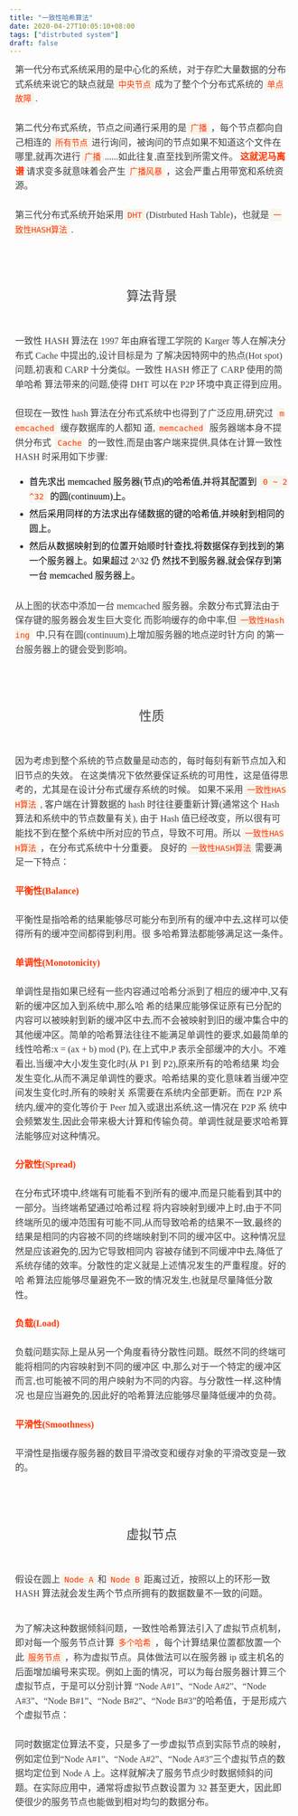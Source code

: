 ```yaml
---
title: "一致性哈希算法"
date: 2020-04-27T10:05:10+08:00
tags: ["distrbuted system"]
draft: false
---
```


<section id="nice" data-tool="mdnice编辑器" data-website="https://www.mdnice.com" style="font-size: 16px; color: black; padding: 0 10px; line-height: 1.6; word-spacing: 0px; letter-spacing: 0px; word-break: break-word; word-wrap: break-word; text-align: left; font-family: Optima-Regular, Optima, PingFangSC-light, PingFangTC-light, 'PingFang SC', Cambria, Cochin, Georgia, Times, 'Times New Roman', serif; margin-top: -10px;"><p data-tool="mdnice编辑器" style="padding-top: 8px; padding-bottom: 8px; line-height: 1.6; color: #3f3f3f; font-size: 16px; margin: 10px 0px;">第一代分布式系统采用的是中心化的系统，对于存贮大量数据的分布式系统来说它的缺点就是<code style="word-wrap: break-word; margin: 0 2px; background-color: rgba(27,31,35,.05); font-family: Operator Mono, Consolas, Monaco, Menlo, monospace; word-break: break-all; background: #f8f5ec; color: #ff3502; line-height: 1.5; font-size: 90%; padding: 3px 5px; border-radius: 2px;">中央节点</code>成为了整个个分布式系统的<code style="word-wrap: break-word; margin: 0 2px; background-color: rgba(27,31,35,.05); font-family: Operator Mono, Consolas, Monaco, Menlo, monospace; word-break: break-all; background: #f8f5ec; color: #ff3502; line-height: 1.5; font-size: 90%; padding: 3px 5px; border-radius: 2px;">单点故障</code>.</p>
<p data-tool="mdnice编辑器" style="padding-top: 8px; padding-bottom: 8px; line-height: 1.6; color: #3f3f3f; font-size: 16px; margin: 10px 0px;">第二代分布式系统，节点之间通行采用的是<code style="word-wrap: break-word; margin: 0 2px; background-color: rgba(27,31,35,.05); font-family: Operator Mono, Consolas, Monaco, Menlo, monospace; word-break: break-all; background: #f8f5ec; color: #ff3502; line-height: 1.5; font-size: 90%; padding: 3px 5px; border-radius: 2px;">广播</code>，每个节点都向自己相连的<code style="word-wrap: break-word; margin: 0 2px; background-color: rgba(27,31,35,.05); font-family: Operator Mono, Consolas, Monaco, Menlo, monospace; word-break: break-all; background: #f8f5ec; color: #ff3502; line-height: 1.5; font-size: 90%; padding: 3px 5px; border-radius: 2px;">所有节点</code>进行询问，被询问的节点如果不知道这个文件在哪里,就再次进行<code style="word-wrap: break-word; margin: 0 2px; background-color: rgba(27,31,35,.05); font-family: Operator Mono, Consolas, Monaco, Menlo, monospace; word-break: break-all; background: #f8f5ec; color: #ff3502; line-height: 1.5; font-size: 90%; padding: 3px 5px; border-radius: 2px;">广播</code>......如此往复,直至找到所需文件。
<strong style="font-weight: bold; color: #ff3502; line-height: 1.5; font-size: 16px;">这就泥马离谱</strong>
请求变多就意味着会产生<code style="word-wrap: break-word; margin: 0 2px; background-color: rgba(27,31,35,.05); font-family: Operator Mono, Consolas, Monaco, Menlo, monospace; word-break: break-all; background: #f8f5ec; color: #ff3502; line-height: 1.5; font-size: 90%; padding: 3px 5px; border-radius: 2px;">广播风暴</code>，这会严重占用带宽和系统资源。</p>
<p data-tool="mdnice编辑器" style="padding-top: 8px; padding-bottom: 8px; line-height: 1.6; color: #3f3f3f; font-size: 16px; margin: 10px 0px;">第三代分布式系统开始采用<code style="word-wrap: break-word; margin: 0 2px; background-color: rgba(27,31,35,.05); font-family: Operator Mono, Consolas, Monaco, Menlo, monospace; word-break: break-all; background: #f8f5ec; color: #ff3502; line-height: 1.5; font-size: 90%; padding: 3px 5px; border-radius: 2px;">DHT</code>(Distrbuted Hash Table)，也就是<code style="word-wrap: break-word; margin: 0 2px; background-color: rgba(27,31,35,.05); font-family: Operator Mono, Consolas, Monaco, Menlo, monospace; word-break: break-all; background: #f8f5ec; color: #ff3502; line-height: 1.5; font-size: 90%; padding: 3px 5px; border-radius: 2px;">一致性HASH算法</code>.</p>
<h2 data-tool="mdnice编辑器" style="margin-top: 30px; margin-bottom: 15px; padding: 0px; margin: 80px 10px 40px 10px; text-align: center; font-weight: normal; color: #3f3f3f; font-size: 140%;"><span class="prefix" style="display: none;"></span><span class="content">算法背景</span><span class="suffix"></span></h2>
<p data-tool="mdnice编辑器" style="padding-top: 8px; padding-bottom: 8px; line-height: 1.6; color: #3f3f3f; font-size: 16px; margin: 10px 0px;">一致性 HASH 算法在 1997 年由麻省理工学院的 Karger 等人在解决分布式 Cache 中提出的,设计目标是为
了解决因特网中的热点(Hot spot)问题,初衷和 CARP 十分类似。一致性 HASH 修正了 CARP 使用的简单哈希
算法带来的问题,使得 DHT 可以在 P2P 环境中真正得到应用。</p>
<p data-tool="mdnice编辑器" style="padding-top: 8px; padding-bottom: 8px; line-height: 1.6; color: #3f3f3f; font-size: 16px; margin: 10px 0px;">但现在一致性 hash 算法在分布式系统中也得到了广泛应用,研究过 <code style="word-wrap: break-word; margin: 0 2px; background-color: rgba(27,31,35,.05); font-family: Operator Mono, Consolas, Monaco, Menlo, monospace; word-break: break-all; background: #f8f5ec; color: #ff3502; line-height: 1.5; font-size: 90%; padding: 3px 5px; border-radius: 2px;">memcached</code> 缓存数据库的人都知
道,<code style="word-wrap: break-word; margin: 0 2px; background-color: rgba(27,31,35,.05); font-family: Operator Mono, Consolas, Monaco, Menlo, monospace; word-break: break-all; background: #f8f5ec; color: #ff3502; line-height: 1.5; font-size: 90%; padding: 3px 5px; border-radius: 2px;">memcached</code> 服务器端本身不提供分布式 <code style="word-wrap: break-word; margin: 0 2px; background-color: rgba(27,31,35,.05); font-family: Operator Mono, Consolas, Monaco, Menlo, monospace; word-break: break-all; background: #f8f5ec; color: #ff3502; line-height: 1.5; font-size: 90%; padding: 3px 5px; border-radius: 2px;">Cache</code> 的一致性,而是由客户端来提供,具体在计算一致性 HASH 时采用如下步骤:</p>
<ul data-tool="mdnice编辑器" style="margin-top: 8px; margin-bottom: 8px; padding-left: 25px; color: black; list-style-type: disc;">
<li><section style="margin-top: 5px; margin-bottom: 5px; line-height: 26px; text-align: left; color: rgb(1,1,1); font-weight: 500;">首先求出 memcached 服务器(节点)的哈希值,并将其配置到 <code style="word-wrap: break-word; margin: 0 2px; background-color: rgba(27,31,35,.05); font-family: Operator Mono, Consolas, Monaco, Menlo, monospace; word-break: break-all; background: #f8f5ec; color: #ff3502; line-height: 1.5; font-size: 90%; padding: 3px 5px; border-radius: 2px;">0 ~ 2^32</code> 的圆(continuum)上。</section></li><li><section style="margin-top: 5px; margin-bottom: 5px; line-height: 26px; text-align: left; color: rgb(1,1,1); font-weight: 500;">然后采用同样的方法求出存储数据的键的哈希值,并映射到相同的圆上。</section></li><li><section style="margin-top: 5px; margin-bottom: 5px; line-height: 26px; text-align: left; color: rgb(1,1,1); font-weight: 500;">然后从数据映射到的位置开始顺时针查找,将数据保存到找到的第一个服务器上。如果超过 2^32 仍
然找不到服务器,就会保存到第一台 memcached 服务器上。</section></li></ul>
<figure data-tool="mdnice编辑器" style="margin: 0; margin-top: 10px; margin-bottom: 10px;"><img src="/ConsistentHashAlgorithm/1.png" alt style="display: block; margin: 0 auto; max-width: 100%;"></figure>
<p data-tool="mdnice编辑器" style="padding-top: 8px; padding-bottom: 8px; line-height: 1.6; color: #3f3f3f; font-size: 16px; margin: 10px 0px;">从上图的状态中添加一台 memcached 服务器。余数分布式算法由于保存键的服务器会发生巨大变化
而影响缓存的命中率,但<code style="word-wrap: break-word; margin: 0 2px; background-color: rgba(27,31,35,.05); font-family: Operator Mono, Consolas, Monaco, Menlo, monospace; word-break: break-all; background: #f8f5ec; color: #ff3502; line-height: 1.5; font-size: 90%; padding: 3px 5px; border-radius: 2px;">一致性Hashing</code> 中,只有在圆(continuum)上增加服务器的地点逆时针方向
的第一台服务器上的键会受到影响。</p>
<h2 data-tool="mdnice编辑器" style="margin-top: 30px; margin-bottom: 15px; padding: 0px; margin: 80px 10px 40px 10px; text-align: center; font-weight: normal; color: #3f3f3f; font-size: 140%;"><span class="prefix" style="display: none;"></span><span class="content">性质</span><span class="suffix"></span></h2>
<p data-tool="mdnice编辑器" style="padding-top: 8px; padding-bottom: 8px; line-height: 1.6; color: #3f3f3f; font-size: 16px; margin: 10px 0px;">因为考虑到整个系统的节点数量是动态的，每时每刻有新节点加入和旧节点的失效。
在这类情况下依然要保证系统的可用性，这是值得思考的，尤其是在设计分布式缓存系统的时候。
如果不采用<code style="word-wrap: break-word; margin: 0 2px; background-color: rgba(27,31,35,.05); font-family: Operator Mono, Consolas, Monaco, Menlo, monospace; word-break: break-all; background: #f8f5ec; color: #ff3502; line-height: 1.5; font-size: 90%; padding: 3px 5px; border-radius: 2px;">一致性HASH算法</code>, 客户端在计算数据的 hash 时往往要重新计算(通常这个 Hash 算法和系统中的节点数量有关),
由于 Hash 值已经改变，所以很有可能找不到在整个系统中所对应的节点，导致不可用。所以<code style="word-wrap: break-word; margin: 0 2px; background-color: rgba(27,31,35,.05); font-family: Operator Mono, Consolas, Monaco, Menlo, monospace; word-break: break-all; background: #f8f5ec; color: #ff3502; line-height: 1.5; font-size: 90%; padding: 3px 5px; border-radius: 2px;">一致性HASH算法</code>，在分布式系统中十分重要。
良好的<code style="word-wrap: break-word; margin: 0 2px; background-color: rgba(27,31,35,.05); font-family: Operator Mono, Consolas, Monaco, Menlo, monospace; word-break: break-all; background: #f8f5ec; color: #ff3502; line-height: 1.5; font-size: 90%; padding: 3px 5px; border-radius: 2px;">一致性HASH算法</code>需要满足一下特点：</p>
<p data-tool="mdnice编辑器" style="padding-top: 8px; padding-bottom: 8px; line-height: 1.6; color: #3f3f3f; font-size: 16px; margin: 10px 0px;"><strong style="font-weight: bold; color: #ff3502; line-height: 1.5; font-size: 16px;">平衡性(Balance)</strong></p>
<p data-tool="mdnice编辑器" style="padding-top: 8px; padding-bottom: 8px; line-height: 1.6; color: #3f3f3f; font-size: 16px; margin: 10px 0px;">平衡性是指哈希的结果能够尽可能分布到所有的缓冲中去,这样可以使得所有的缓冲空间都得到利用。很
多哈希算法都能够满足这一条件。</p>
<p data-tool="mdnice编辑器" style="padding-top: 8px; padding-bottom: 8px; line-height: 1.6; color: #3f3f3f; font-size: 16px; margin: 10px 0px;"><strong style="font-weight: bold; color: #ff3502; line-height: 1.5; font-size: 16px;">单调性(Monotonicity)</strong></p>
<p data-tool="mdnice编辑器" style="padding-top: 8px; padding-bottom: 8px; line-height: 1.6; color: #3f3f3f; font-size: 16px; margin: 10px 0px;">单调性是指如果已经有一些内容通过哈希分派到了相应的缓冲中,又有新的缓冲区加入到系统中,那么哈
希的结果应能够保证原有已分配的内容可以被映射到新的缓冲区中去,而不会被映射到旧的缓冲集合中的
其他缓冲区。简单的哈希算法往往不能满足单调性的要求,如最简单的线性哈希:x = (ax + b) mod (P),
在上式中,P 表示全部缓冲的大小。不难看出,当缓冲大小发生变化时(从 P1 到 P2),原来所有的哈希结果
均会发生变化,从而不满足单调性的要求。哈希结果的变化意味着当缓冲空间发生变化时,所有的映射关
系需要在系统内全部更新。而在 P2P 系统内,缓冲的变化等价于 Peer 加入或退出系统,这一情况在 P2P 系
统中会频繁发生,因此会带来极大计算和传输负荷。单调性就是要求哈希算法能够应对这种情况。</p>
<p data-tool="mdnice编辑器" style="padding-top: 8px; padding-bottom: 8px; line-height: 1.6; color: #3f3f3f; font-size: 16px; margin: 10px 0px;"><strong style="font-weight: bold; color: #ff3502; line-height: 1.5; font-size: 16px;">分散性(Spread)</strong></p>
<p data-tool="mdnice编辑器" style="padding-top: 8px; padding-bottom: 8px; line-height: 1.6; color: #3f3f3f; font-size: 16px; margin: 10px 0px;">在分布式环境中,终端有可能看不到所有的缓冲,而是只能看到其中的一部分。当终端希望通过哈希过程
将内容映射到缓冲上时,由于不同终端所见的缓冲范围有可能不同,从而导致哈希的结果不一致,最终的
结果是相同的内容被不同的终端映射到不同的缓冲区中。这种情况显然是应该避免的,因为它导致相同内
容被存储到不同缓冲中去,降低了系统存储的效率。分散性的定义就是上述情况发生的严重程度。好的哈
希算法应能够尽量避免不一致的情况发生,也就是尽量降低分散性。</p>
<p data-tool="mdnice编辑器" style="padding-top: 8px; padding-bottom: 8px; line-height: 1.6; color: #3f3f3f; font-size: 16px; margin: 10px 0px;"><strong style="font-weight: bold; color: #ff3502; line-height: 1.5; font-size: 16px;">负载(Load)</strong></p>
<p data-tool="mdnice编辑器" style="padding-top: 8px; padding-bottom: 8px; line-height: 1.6; color: #3f3f3f; font-size: 16px; margin: 10px 0px;">负载问题实际上是从另一个角度看待分散性问题。既然不同的终端可能将相同的内容映射到不同的缓冲区
中,那么对于一个特定的缓冲区而言,也可能被不同的用户映射为不同的内容。与分散性一样,这种情况
也是应当避免的,因此好的哈希算法应能够尽量降低缓冲的负荷。</p>
<p data-tool="mdnice编辑器" style="padding-top: 8px; padding-bottom: 8px; line-height: 1.6; color: #3f3f3f; font-size: 16px; margin: 10px 0px;"><strong style="font-weight: bold; color: #ff3502; line-height: 1.5; font-size: 16px;">平滑性(Smoothness)</strong></p>
<p data-tool="mdnice编辑器" style="padding-top: 8px; padding-bottom: 8px; line-height: 1.6; color: #3f3f3f; font-size: 16px; margin: 10px 0px;">平滑性是指缓存服务器的数目平滑改变和缓存对象的平滑改变是一致的。</p>
<h2 data-tool="mdnice编辑器" style="margin-top: 30px; margin-bottom: 15px; padding: 0px; margin: 80px 10px 40px 10px; text-align: center; font-weight: normal; color: #3f3f3f; font-size: 140%;"><span class="prefix" style="display: none;"></span><span class="content">虚拟节点</span><span class="suffix"></span></h2>
<p data-tool="mdnice编辑器" style="padding-top: 8px; padding-bottom: 8px; line-height: 1.6; color: #3f3f3f; font-size: 16px; margin: 10px 0px;">假设在圆上<code style="word-wrap: break-word; margin: 0 2px; background-color: rgba(27,31,35,.05); font-family: Operator Mono, Consolas, Monaco, Menlo, monospace; word-break: break-all; background: #f8f5ec; color: #ff3502; line-height: 1.5; font-size: 90%; padding: 3px 5px; border-radius: 2px;">Node A</code>和<code style="word-wrap: break-word; margin: 0 2px; background-color: rgba(27,31,35,.05); font-family: Operator Mono, Consolas, Monaco, Menlo, monospace; word-break: break-all; background: #f8f5ec; color: #ff3502; line-height: 1.5; font-size: 90%; padding: 3px 5px; border-radius: 2px;">Node B</code>距离过近，按照以上的环形一致 HASH 算法就会发生两个节点所拥有的数据数量不一致的问题。</p>
<figure data-tool="mdnice编辑器" style="margin: 0; margin-top: 10px; margin-bottom: 10px;"><img src="/ConsistentHashAlgorithm/2.png" alt style="display: block; margin: 0 auto; max-width: 100%;"></figure>
<p data-tool="mdnice编辑器" style="padding-top: 8px; padding-bottom: 8px; line-height: 1.6; color: #3f3f3f; font-size: 16px; margin: 10px 0px;">为了解决这种数据倾斜问题，一致性哈希算法引入了虚拟节点机制，即对每一个服务节点计算<code style="word-wrap: break-word; margin: 0 2px; background-color: rgba(27,31,35,.05); font-family: Operator Mono, Consolas, Monaco, Menlo, monospace; word-break: break-all; background: #f8f5ec; color: #ff3502; line-height: 1.5; font-size: 90%; padding: 3px 5px; border-radius: 2px;">多个哈希</code>，每个计算结果位置都放置一个此<code style="word-wrap: break-word; margin: 0 2px; background-color: rgba(27,31,35,.05); font-family: Operator Mono, Consolas, Monaco, Menlo, monospace; word-break: break-all; background: #f8f5ec; color: #ff3502; line-height: 1.5; font-size: 90%; padding: 3px 5px; border-radius: 2px;">服务节点</code>，称为虚拟节点。具体做法可以在服务器 ip 或主机名的后面增加编号来实现。例如上面的情况，可以为每台服务器计算三个虚拟节点，于是可以分别计算 “Node A#1”、“Node A#2”、“Node A#3”、“Node B#1”、“Node B#2”、“Node B#3”的哈希值，于是形成六个虚拟节点：</p>
<p data-tool="mdnice编辑器" style="padding-top: 8px; padding-bottom: 8px; line-height: 1.6; color: #3f3f3f; font-size: 16px; margin: 10px 0px;">同时数据定位算法不变，只是多了一步虚拟节点到实际节点的映射，例如定位到“Node A#1”、“Node A#2”、“Node A#3”三个虚拟节点的数据均定位到 Node A 上。这样就解决了服务节点少时数据倾斜的问题。在实际应用中，通常将虚拟节点数设置为 32 甚至更大，因此即使很少的服务节点也能做到相对均匀的数据分布。</p>
</section>